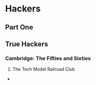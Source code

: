 # Hackers

## Part One
## True Hackers
### Cambridge: The Fifties and Sixties
1. The Tech Model Railroad Club
- 